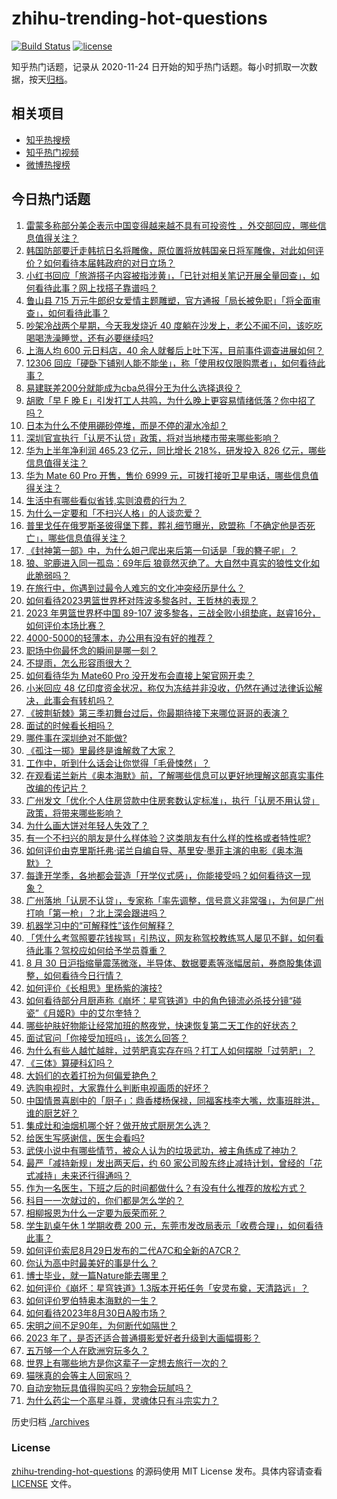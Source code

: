 # zhihu-trending-hot-questions

[![Build Status](https://github.com/justjavac/zhihu-trending-hot-questions/workflows/ci/badge.svg?branch=master)](https://github.com/justjavac/zhihu-trending-hot-questions/actions)
[![license](https://img.shields.io/github/license/justjavac/zhihu-trending-hot-questions)](https://github.com/justjavac/zhihu-trending-hot-questions/blob/master/LICENSE)

知乎热门话题，记录从 2020-11-24
日开始的知乎热门话题。每小时抓取一次数据，按天[归档](./archives)。

## 相关项目

- [知乎热搜榜](https://github.com/justjavac/zhihu-trending-top-search)
- [知乎热门视频](https://github.com/justjavac/zhihu-trending-hot-video)
- [微博热搜榜](https://github.com/justjavac/weibo-trending-hot-search)

## 今日热门话题

<!-- BEGIN -->
<!-- 最后更新时间 Thu Aug 31 2023 06:16:27 GMT+0800 (China Standard Time) -->

1. [雷蒙多称部分美企表示中国变得越来越不具有可投资性 ，外交部回应，哪些信息值得关注？](https://www.zhihu.com/question/619852341)
1. [韩国防部要迁走韩抗日名将雕像，原位置将放韩国亲日将军雕像，对此如何评价？如何看待本届韩政府的对日立场？](https://www.zhihu.com/question/619823592)
1. [小红书回应「旅游搭子内容被指涉黄」，「已针对相关笔记开展全量回查」，如何看待此事？网上找搭子靠谱吗？](https://www.zhihu.com/question/619836294)
1. [鲁山县 715 万元牛郎织女爱情主题雕塑，官方通报「局长被免职」「将全面审查」，如何看待此事？](https://www.zhihu.com/question/619810608)
1. [吵架冷战两个星期，今天我发烧近 40 度躺在沙发上，老公不闻不问，该吃吃喝喝洗澡睡觉，还有必要继续吗?](https://www.zhihu.com/question/618033633)
1. [上海人均 600 元日料店，40 余人就餐后上吐下泻，目前事件调查进展如何？](https://www.zhihu.com/question/619689748)
1. [12306 回应「硬卧下铺别人能不能坐」，称「使用权仅限购票者」，如何看待此事？](https://www.zhihu.com/question/619841104)
1. [易建联差200分就能成为cba总得分王为什么选择退役？](https://www.zhihu.com/question/619850204)
1. [胡歌「早 F 晚 E」引发打工人共鸣，为什么晚上更容易情绪低落？你中招了吗？](https://www.zhihu.com/question/619860751)
1. [日本为什么不使用硼砂停堆，而是不停的灌水冷却？](https://www.zhihu.com/question/619656828)
1. [深圳官宣执行「认房不认贷」政策，将对当地楼市带来哪些影响？](https://www.zhihu.com/question/619876292)
1. [华为上半年净利润 465.23 亿元，同比增长 218%，研发投入 826 亿元，哪些信息值得关注？](https://www.zhihu.com/question/619885106)
1. [华为 Mate 60 Pro 开售，售价 6999 元，可拨打接听卫星电话，哪些信息值得关注？](https://www.zhihu.com/question/619673972)
1. [生活中有哪些看似省钱,实则浪费的行为？](https://www.zhihu.com/question/267908016)
1. [为什么一定要和「不扫兴人格」的人谈恋爱？](https://www.zhihu.com/question/619705749)
1. [普里戈任在俄罗斯圣彼得堡下葬，葬礼细节曝光，欧盟称「不确定他是否死亡」，哪些信息值得关注？](https://www.zhihu.com/question/619808129)
1. [《封神第一部》中，为什么妲己爬出来后第一句话是「我的簪子呢」？](https://www.zhihu.com/question/614224898)
1. [狼、驼鹿进入同一孤岛：69年后 狼竟然灭绝了。大自然中真实的狼性文化如此脆弱吗？](https://www.zhihu.com/question/619432371)
1. [在旅行中，你遇到过最令人难忘的文化冲突经历是什么？](https://www.zhihu.com/question/618657901)
1. [如何看待2023男篮世界杯对阵波多黎各时，王哲林的表现？](https://www.zhihu.com/question/619887885)
1. [2023 年男篮世界杯中国 89-107 波多黎各，三战全败小组垫底，赵睿16分，如何评价本场比赛？](https://www.zhihu.com/question/619871720)
1. [4000-5000的轻薄本，办公用有没有好的推荐？](https://www.zhihu.com/question/613875460)
1. [职场中你最怀念的瞬间是哪一刻？](https://www.zhihu.com/question/619833638)
1. [不提雨，怎么形容雨很大？](https://www.zhihu.com/question/614688799)
1. [如何看待华为 Mate60 Pro 没开发布会直接上架官网开卖？](https://www.zhihu.com/question/619670151)
1. [小米回应 48 亿印度资金状况，称仅为冻结并非没收，仍然在通过法律诉讼解决，此事会有转机吗？](https://www.zhihu.com/question/619705823)
1. [《披荆斩棘》第三季初舞台过后，你最期待接下来哪位哥哥的表演？](https://www.zhihu.com/question/619250328)
1. [面试的时候看长相吗？](https://www.zhihu.com/question/30997091)
1. [哪件事在深圳绝对不能做?](https://www.zhihu.com/question/578482584)
1. [《孤注一掷》里最终是谁解救了大家？](https://www.zhihu.com/question/618435189)
1. [工作中，听到什么话会让你觉得「毛骨悚然」？](https://www.zhihu.com/question/618137688)
1. [在观看诺兰新片《奥本海默》前，了解哪些信息可以更好地理解这部真实事件改编的传记片？](https://www.zhihu.com/question/613701247)
1. [广州发文「优化个人住房贷款中住房套数认定标准」，执行「认房不用认贷」政策，将带来哪些影响？](https://www.zhihu.com/question/619811180)
1. [为什么画大饼对年轻人失效了？](https://www.zhihu.com/question/564608880)
1. [有一个不扫兴的朋友是什么样体验？这类朋友有什么样的性格或者特性呢?](https://www.zhihu.com/question/612687222)
1. [如何评价由克里斯托弗·诺兰自编自导、基里安·墨菲主演的电影《奥本海默》？](https://www.zhihu.com/question/612994100)
1. [每逢开学季，各地都会营造「开学仪式感」，你能接受吗？如何看待这一现象？](https://www.zhihu.com/question/619503827)
1. [广州落地「认房不认贷」，专家称「率先调整，信号意义非常强」，为何是广州打响「第一枪」？北上深会跟进吗？](https://www.zhihu.com/question/619816081)
1. [机器学习中的“可解释性”该作何解释？](https://www.zhihu.com/question/505153525)
1. [「凭什么考驾照要花钱挨骂」引热议，网友称驾校教练骂人屡见不鲜，如何看待此事？驾校应如何给予学员尊重？](https://www.zhihu.com/question/619650466)
1. [8 月 30 日沪指缩量震荡微涨，半导体、数据要素等涨幅居前，券商股集体调整，如何看待今日行情？](https://www.zhihu.com/question/619807137)
1. [如何评价《长相思》里杨紫的演技?](https://www.zhihu.com/question/614657198)
1. [如何看待部分月厨声称《崩坏：星穹铁道》中的角色镜流必杀技分镜“碰瓷”《月姬R》中的艾尔奎特？](https://www.zhihu.com/question/619775178)
1. [哪些护肤好物能让经常加班的熬夜党，快速恢复第二天工作的好状态？](https://www.zhihu.com/question/617215580)
1. [面试官问「你接受加班吗」，该怎么回答？](https://www.zhihu.com/question/619447617)
1. [为什么有些人越忙越胖，过劳肥真实存在吗？打工人如何摆脱「过劳肥」？](https://www.zhihu.com/question/619844603)
1. [《三体》算硬科幻吗？](https://www.zhihu.com/question/269698588)
1. [大妈们的衣着打扮为何偏爱艳色？](https://www.zhihu.com/question/618928908)
1. [选购电视时，大家靠什么判断电视画质的好坏？](https://www.zhihu.com/question/619490248)
1. [中国情景喜剧中的「厨子」：鼎香楼杨保禄，同福客栈李大嘴，炊事班胖洪，谁的厨艺好？](https://www.zhihu.com/question/601963150)
1. [集成灶和油烟机哪个好？做开放式厨房怎么选？](https://www.zhihu.com/question/358384158)
1. [给医生写感谢信，医生会看吗?](https://www.zhihu.com/question/461215612)
1. [武侠小说中有哪些情节，被众人认为的垃圾武功，被主角练成了神功？](https://www.zhihu.com/question/301531416)
1. [最严「减持新规」发出两天后，约 60 家公司股东终止减持计划，曾经的「花式减持」未来还行得通吗？](https://www.zhihu.com/question/619831434)
1. [作为一名医生，下班之后的时间都做什么？有没有什么推荐的放松方式？](https://www.zhihu.com/question/618384108)
1. [科目一一次就过的，你们都是怎么学的？](https://www.zhihu.com/question/612592565)
1. [相柳报恩为什么一定要为辰荣而死？](https://www.zhihu.com/question/618920135)
1. [学生趴桌午休 1 学期收费 200 元，东莞市发改局表示「收费合理」，如何看待此事？](https://www.zhihu.com/question/619680395)
1. [如何评价索尼8月29日发布的二代A7C和全新的A7CR？](https://www.zhihu.com/question/619746452)
1. [你认为高中时最美好的事是什么？](https://www.zhihu.com/question/613189765)
1. [博士毕业，就一篇Nature能去哪里？](https://www.zhihu.com/question/618590165)
1. [如何评价《崩坏：星穹铁道》1.3版本开拓任务「安灵布奠，天清路远」？](https://www.zhihu.com/question/619814654)
1. [如何评价罗伯特奥本海默的一生？](https://www.zhihu.com/question/301634962)
1. [如何看待2023年8月30日A股市场？](https://www.zhihu.com/question/619683512)
1. [宋明之间不足90年，为何断代如隔世？](https://www.zhihu.com/question/614782633)
1. [2023 年了，是否还适合普通摄影爱好者升级到大画幅摄影？](https://www.zhihu.com/question/618723402)
1. [五万够一个人在欧洲穷玩多久？](https://www.zhihu.com/question/616307763)
1. [世界上有哪些地方是你这辈子一定想去旅行一次的？](https://www.zhihu.com/question/619091991)
1. [猫咪真的会等主人回家吗？](https://www.zhihu.com/question/605013514)
1. [自动宠物玩具值得购买吗？宠物会玩腻吗？](https://www.zhihu.com/question/614474358)
1. [为什么药尘一个高星斗尊，灵魂体只有斗宗实力？](https://www.zhihu.com/question/619437579)

<!-- END -->

历史归档 [./archives](./archives)

### License

[zhihu-trending-hot-questions](https://github.com/justjavac/zhihu-trending-hot-questions)
的源码使用 MIT License 发布。具体内容请查看 [LICENSE](./LICENSE) 文件。
